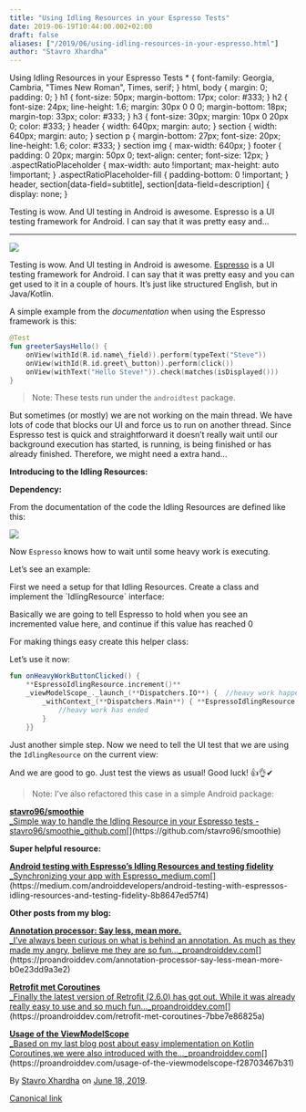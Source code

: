 ```yaml
---
title: "Using Idling Resources in your Espresso Tests"
date: 2019-06-19T10:44:00.002+02:00
draft: false
aliases: ["/2019/06/using-idling-resources-in-your-espresso.html"]
author: "Stavro Xhardha"
---
```


Using Idling Resources in your Espresso Tests \* { font-family: Georgia, Cambria, "Times New Roman", Times, serif; } html, body { margin: 0; padding: 0; } h1 { font-size: 50px; margin-bottom: 17px; color: #333; } h2 { font-size: 24px; line-height: 1.6; margin: 30px 0 0 0; margin-bottom: 18px; margin-top: 33px; color: #333; } h3 { font-size: 30px; margin: 10px 0 20px 0; color: #333; } header { width: 640px; margin: auto; } section { width: 640px; margin: auto; } section p { margin-bottom: 27px; font-size: 20px; line-height: 1.6; color: #333; } section img { max-width: 640px; } footer { padding: 0 20px; margin: 50px 0; text-align: center; font-size: 12px; } .aspectRatioPlaceholder { max-width: auto !important; max-height: auto !important; } .aspectRatioPlaceholder-fill { padding-bottom: 0 !important; } header, section\[data-field=subtitle\], section\[data-field=description\] { display: none; }

Testing is wow. And UI testing in Android is awesome. Espresso is a UI testing framework for Android. I can say that it was pretty easy and…

---

![](https://cdn-images-1.medium.com/max/800/1*HZbg8Z0sAVWA4yDvKbwODw.jpeg)

Testing is wow. And UI testing in Android is awesome. [Espresso](https://developer.android.com/training/testing/espresso) is a UI testing framework for Android. I can say that it was pretty easy and you can get used to it in a couple of hours. It’s just like structured English, but in Java/Kotlin.

A simple example from the _documentation_ when using the Espresso framework is this:

```kotlin
@Test
fun greeterSaysHello() {
    onView(withId(R.id.name\_field)).perform(typeText("Steve"))
    onView(withId(R.id.greet\_button)).perform(click())
    onView(withText("Hello Steve!")).check(matches(isDisplayed()))
}
```

> Note: These tests run under the `androidtest` package.

But sometimes (or mostly) we are not working on the main thread. We have lots of code that blocks our UI and force us to run on another thread. Since Espresso test is quick and straightforward it doesn’t really wait until our background execution has started, is running, is being finished or has already finished. Therefore, we might need a extra hand…

**Introducing to the Idling Resources:**

**Dependency:**

From the documentation of the code the Idling Resources are defined like this:

![](https://cdn-images-1.medium.com/max/800/1*8hg-J-M-OLxubad6ucQgBA.png)

Now `Espresso` knows how to wait until some heavy work is executing.

Let’s see an example:

First we need a setup for that Idling Resources. Create a class and implement the \`IdlingResource\` interface:

Basically we are going to tell Espresso to hold when you see an incremented value here, and continue if this value has reached 0

For making things easy create this helper class:

Let’s use it now:

```kotlin
fun onHeavyWorkButtonClicked() {
    **EspressoIdlingResource.increment()**
    _viewModelScope_._launch_(**Dispatchers.IO**) {  //heavy work happens here
        _withContext_(**Dispatchers.Main**) { **EspressoIdlingResource.decrement()**
            //heavy work has ended
        }
    }}
```

Just another simple step. Now we need to tell the UI test that we are using the `IdlingResource` on the current view:

And we are good to go. Just test the views as usual! Good luck! 👍👌✔

> Note: I’ve also refactored this case in a simple Android package:

[**stavro96/smoothie**  
\_Simple way to handle the Idling Resource in your Espresso tests - stavro96/smoothie_github.com](https://github.com/stavro96/smoothie "https://github.com/stavro96/smoothie")[](https://github.com/stavro96/smoothie)

**Super helpful resource:**

[**Android testing with Espresso’s Idling Resources and testing fidelity**  
\_Synchronizing your app with Espresso_medium.com](https://medium.com/androiddevelopers/android-testing-with-espressos-idling-resources-and-testing-fidelity-8b8647ed57f4 "https://medium.com/androiddevelopers/android-testing-with-espressos-idling-resources-and-testing-fidelity-8b8647ed57f4")[](https://medium.com/androiddevelopers/android-testing-with-espressos-idling-resources-and-testing-fidelity-8b8647ed57f4)

**Other posts from my blog:**

[**Annotation processor: Say less, mean more.**  
\_I’ve always been curious on what is behind an annotation. As much as they made my angry, believe me they are so fun…\_proandroiddev.com](https://proandroiddev.com/annotation-processor-say-less-mean-more-b0e23dd9a3e2 "https://proandroiddev.com/annotation-processor-say-less-mean-more-b0e23dd9a3e2")[](https://proandroiddev.com/annotation-processor-say-less-mean-more-b0e23dd9a3e2)

[**Retrofit met Coroutines**  
\_Finally the latest version of Retrofit (2.6.0) has got out. While it was already really easy to use and so much fun…\_proandroiddev.com](https://proandroiddev.com/retrofit-met-coroutines-7bbe7e86825a "https://proandroiddev.com/retrofit-met-coroutines-7bbe7e86825a")[](https://proandroiddev.com/retrofit-met-coroutines-7bbe7e86825a)

[**Usage of the ViewModelScope**  
\_Based on my last blog post about easy implementation on Kotlin Coroutines,we were also introduced with the…\_proandroiddev.com](https://proandroiddev.com/usage-of-the-viewmodelscope-f28703467b31 "https://proandroiddev.com/usage-of-the-viewmodelscope-f28703467b31")[](https://proandroiddev.com/usage-of-the-viewmodelscope-f28703467b31)

By [Stavro Xhardha](https://medium.com/@stavro96) on [June 18, 2019](https://medium.com/p/66043182ca63).

[Canonical link](https://medium.com/@stavro96/using-idling-resources-in-your-espresso-tests-66043182ca63)
